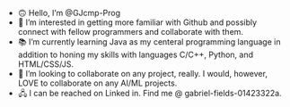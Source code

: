 - 🙃 Hello, I’m @GJcmp-Prog
- 💼 I’m interested in getting more familiar with Github and possibly connect with fellow programmers and collaborate with them.
- 📚 I’m currently learning Java as my centeral programming language in addition to honing my skills with languages C/C++, Python, and HTML/CSS/JS.
- 🤝 I’m looking to collaborate on any project, really. I would, however, LOVE to collaborate on any AI/ML projects.
- 🖧 I can be reached on Linked in. Find me @ gabriel-fields-01423322a.

<!---
GJcmp-Prog/GJcmp-Prog is a ✨ special ✨ repository because its `README.md` (this file) appears on your GitHub profile.
You can click the Preview link to take a look at your changes.
--->
